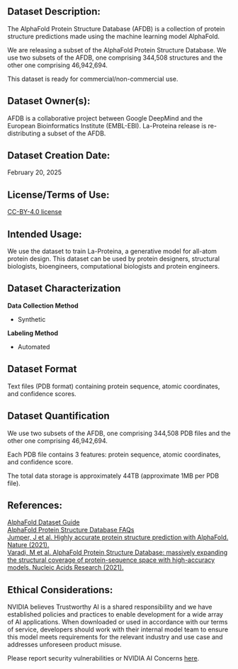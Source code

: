 ## Dataset Description:
The AlphaFold Protein Structure Database (AFDB) is a collection of protein structure predictions made using the machine learning model AlphaFold. 

We are releasing a subset of the AlphaFold Protein Structure Database. We use two subsets of the AFDB, one comprising 344,508 structures and the other one comprising 46,942,694.

This dataset is ready for commercial/non-commercial use.

## Dataset Owner(s):
AFDB is a collaborative project between Google DeepMind and the European Bioinformatics Institute (EMBL-EBI). La-Proteina release is re-distributing a subset of the AFDB.

## Dataset Creation Date:
February 20, 2025

## License/Terms of Use: 
[CC-BY-4.0 license](https://creativecommons.org/licenses/by/4.0/legalcode)

## Intended Usage:
We use the dataset to train La-Proteina, a generative model for all-atom protein design. This dataset can be used by protein designers, structural biologists, bioengineers, computational biologists and protein engineers.

## Dataset Characterization
**Data Collection Method**<br>
* Synthetic <br>

**Labeling Method**<br>
* Automated

## Dataset Format
Text files (PDB format) containing protein sequence, atomic coordinates, and confidence scores.

## Dataset Quantification
We use two subsets of the AFDB, one comprising 344,508 PDB files and the other one comprising 46,942,694.


Each PDB file contains 3 features: protein sequence, atomic coordinates, and confidence score.

The total data storage is approximately 44TB (approximate 1MB per PDB file).


## References:
[AlphaFold Dataset Guide](https://github.com/google-deepmind/alphafold/blob/main/afdb/README.md)<br>
[AlphaFold Protein Structure Database FAQs](https://alphafold.ebi.ac.uk/faq)<br>
[Jumper, J et al. Highly accurate protein structure prediction with AlphaFold. Nature (2021).](https://www.nature.com/articles/s41586-021-03819-2)<br>
[Varadi, M et al. AlphaFold Protein Structure Database: massively expanding the structural coverage of protein-sequence space with high-accuracy models. Nucleic Acids Research (2021).](https://academic.oup.com/nar/article/50/D1/D439/6430488)<br>

## Ethical Considerations:
NVIDIA believes Trustworthy AI is a shared responsibility and we have established policies and practices to enable development for a wide array of AI applications.  When downloaded or used in accordance with our terms of service, developers should work with their internal model team to ensure this model meets requirements for the relevant industry and use case and addresses unforeseen product misuse.   

Please report security vulnerabilities or NVIDIA AI Concerns [here](https://www.nvidia.com/en-us/support/submit-security-vulnerability/).



